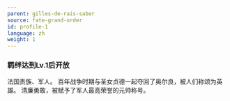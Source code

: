 ```yaml
---
parent: gilles-de-rais-saber
source: fate-grand-order
id: profile-1
language: zh
weight: 1
---
```


### 羁绊达到Lv.1后开放

法国贵族、军人。
百年战争时期与圣女贞德一起夺回了奥尔良，被人们称颂为英雄。
清廉勇敢，被赋予了军人最高荣誉的元帅称号。
